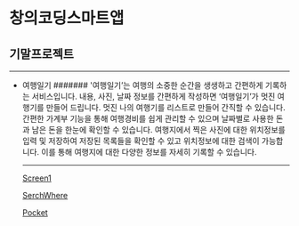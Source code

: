 # 창의코딩스마트앱
## 기말프로젝트
***
+ 여행일기
  ####### '여행일기’는 여행의 소중한 순간을 생생하고 간편하게 기록하는 서비스입니다. 내용, 사진, 날짜 정보를 간편하게 작성하면 ‘여행일기’가 멋진 여행기를 만들어 드립니다. 멋진 나의 여행기를 리스트로 만들어 간직할 수 있습니다. 간편한 가계부 기능을 통해 여행경비를 쉽게 관리할 수 있으며 날짜별로 사용한 돈과 남은 돈을 한눈에 확인할 수 있습니다. 여행지에서 찍은 사진에 대한 위치정보를 입력 및 저장하여 저장된 목록들을 확인할 수 있고 위치정보에 대한 검색이 가능합니다. 이를 통해 여행지에 대한 다양한 정보를 자세히 기록할 수 있습니다.

  
  
  ***
  [Screen1](https://www.youtube.com/watch?v=mQYhJMaX9Ow&feature=youtu.be)
  
  [SerchWhere](https://www.youtube.com/watch?v=r6mXgf5zNTs&feature=youtu.be)
  
  [Pocket](https://www.youtube.com/watch?v=pxNydPEWYUU&feature=youtu.be)
